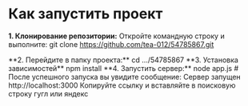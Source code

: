 # Как запустить проект
**1. Клонирование репозитории:**
Откройте командную строку и выполните:
git clone https://github.com/tea-012/54785867.git
</div>
**2. Перейдите в папку проекта:**
cd .../54785867 
</div>
**3. Установка зависимостей**
npm install
</div>
**4. Запустить сервер:**
node app.js</div>
#
После успешного запуска вы увидите сообщение:
Сервер запущен
http://localhost:3000
Копируйте ссылку и вставляйте в поисковую строку гугл или яндекс
